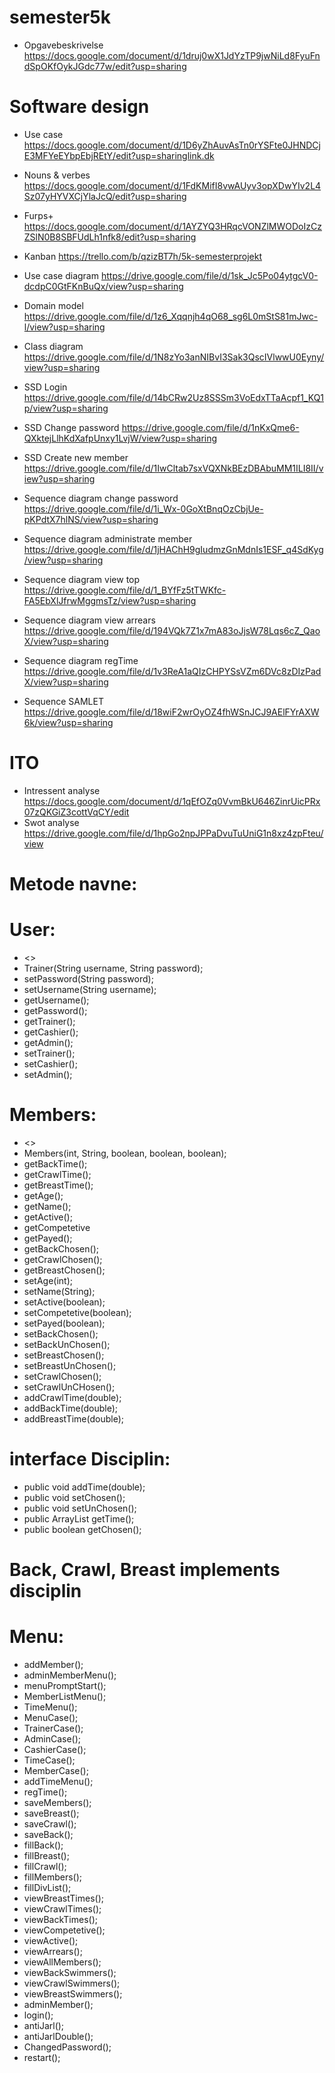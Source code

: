 # semester5k
- Opgavebeskrivelse
https://docs.google.com/document/d/1druj0wX1JdYzTP9jwNiLd8FyuFndSpOKfOykJGdc77w/edit?usp=sharing
# Software design
- Use case
https://docs.google.com/document/d/1D6yZhAuvAsTn0rYSFte0JHNDCjE3MFYeEYbpEbjREtY/edit?usp=sharinglink.dk
- Nouns & verbes
https://docs.google.com/document/d/1FdKMifI8vwAUyv3opXDwYIv2L4Sz07yHYVXCjYlaJcQ/edit?usp=sharing
- Furps+
https://docs.google.com/document/d/1AYZYQ3HRqcVONZlMWODoIzCzZSlN0B8SBFUdLh1nfk8/edit?usp=sharing
- Kanban
https://trello.com/b/qzizBT7h/5k-semesterprojekt
- Use case diagram
https://drive.google.com/file/d/1sk_Jc5Po04ytgcV0-dcdpC0GtFKnBuQx/view?usp=sharing
- Domain model
https://drive.google.com/file/d/1z6_Xqqnjh4qO68_sg6L0mStS81mJwc-l/view?usp=sharing
- Class diagram
https://drive.google.com/file/d/1N8zYo3anNIBvI3Sak3QscIVlwwU0Eyny/view?usp=sharing
- SSD Login
https://drive.google.com/file/d/14bCRw2Uz8SSSm3VoEdxTTaAcpf1_KQ1p/view?usp=sharing
 - SSD Change password
 https://drive.google.com/file/d/1nKxQme6-QXktejLlhKdXafpUnxy1LvjW/view?usp=sharing
 - SSD Create new member
 https://drive.google.com/file/d/1IwCltab7sxVQXNkBEzDBAbuMM1ILI8II/view?usp=sharing

- Sequence diagram change password
https://drive.google.com/file/d/1i_Wx-0GoXtBnqOzCbjUe-pKPdtX7hlNS/view?usp=sharing
- Sequence diagram administrate member
https://drive.google.com/file/d/1jHAChH9gIudmzGnMdnIs1ESF_q4SdKyg/view?usp=sharing
- Sequence diagram view top
https://drive.google.com/file/d/1_BYfFz5tTWKfc-FA5EbXlJfrwMggmsTz/view?usp=sharing
- Sequence diagram view arrears
https://drive.google.com/file/d/194VQk7Z1x7mA83oJjsW78Lqs6cZ_QaoX/view?usp=sharing
- Sequence diagram regTime
https://drive.google.com/file/d/1v3ReA1aQIzCHPYSsVZm6DVc8zDIzPadX/view?usp=sharing
- Sequence SAMLET
https://drive.google.com/file/d/18wiF2wrOyOZ4fhWSnJCJ9AElFYrAXW6k/view?usp=sharing

# ITO
- Intressent analyse
https://docs.google.com/document/d/1qEfOZq0VvmBkU646ZinrUicPRx07zQKGiZ3cottVqCY/edit
- Swot analyse
https://drive.google.com/file/d/1hpGo2npJPPaDvuTuUniG1n8xz4zpFteu/view
# Metode navne:
# User:
- <<constructor>>
- Trainer(String username, String password);
- setPassword(String password);
- setUsername(String username);
- getUsername();
- getPassword();
- getTrainer();
- getCashier();
- getAdmin();
- setTrainer();
- setCashier();
- setAdmin(); 
# Members:
- <<constructor>>
- Members(int, String, boolean, boolean, boolean);
- getBackTime();
- getCrawlTime();
- getBreastTime();
- getAge();
- getName();
- getActive();
- getCompetetive
- getPayed(); 
- getBackChosen();
- getCrawlChosen(); 
- getBreastChosen();
- setAge(int);
- setName(String);
- setActive(boolean); 
- setCompetetive(boolean);
- setPayed(boolean);
- setBackChosen();
- setBackUnChosen();
- setBreastChosen();
- setBreastUnChosen();
- setCrawlChosen();
- setCrawlUnCHosen();
- addCrawlTime(double);
- addBackTime(double);
- addBreastTime(double);
 # interface Disciplin:
- public void addTime(double);
- public void setChosen();
- public void setUnChosen();
- public ArrayList<Double> getTime();
- public boolean getChosen();
# Back, Crawl, Breast implements disciplin 
# Menu:
- addMember();
- adminMemberMenu();
- menuPromptStart();
- MemberListMenu();
- TimeMenu();
- MenuCase();
- TrainerCase();
- AdminCase();
- CashierCase();
- TimeCase();
- MemberCase();
- addTimeMenu();
- regTime();
- saveMembers();
- saveBreast();
- saveCrawl();
- saveBack();
- fillBack();
- fillBreast();
- fillCrawl();
- fillMembers();
- fillDivList();
- viewBreastTimes();
- viewCrawlTimes();
- viewBackTimes();
- viewCompetetive();
- viewActive();
- viewArrears();
- viewAllMembers();
- viewBackSwimmers();
- viewCrawlSwimmers();
- viewBreastSwimmers();
- adminMember();
- login();
- antiJarl();
- antiJarlDouble();
- ChangedPassword();
- restart(); 
 
